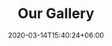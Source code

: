 ---
title : "Our Gallery"
page_header_bg : "images/background/page-title-bg.jpg"
date: 2020-03-14T15:40:24+06:00
description : "Lorem ipsum dolor sit amet, consectetur adipisicing elit. Maiores, velit."
draft : false
layout : "gallery"
gallery_items:
- name : "gallery item"
  image: "images/gallery/gallery-popup-one.jpg"
  categories: ["meeting", "concert"]
  
- name : "gallery item"
  image: "images/gallery/gallery-popup-two.jpg"
  categories: ["events", "meeting"]
  
- name : "gallery item"
  image: "images/gallery/gallery-popup-three.jpg"
  categories: ["party", "events"]
  
- name : "gallery item"
  image: "images/gallery/gallery-popup-four.jpg"
  categories: ["meeting", "concert"]
  
- name : "gallery item"
  image: "images/gallery/gallery-popup-five.jpg"
  categories: ["events", "concert", "party"]
  
- name : "gallery item"
  image: "images/gallery/gallery-popup-six.jpg"
  categories: ["party", "concert"]
---